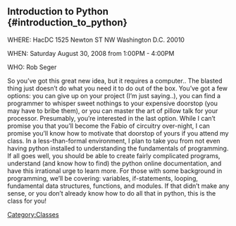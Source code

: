 ## Introduction to Python {#introduction_to_python}

WHERE: HacDC 1525 Newton ST NW Washington D.C. 20010

WHEN: Saturday August 30, 2008 from 1:00PM - 4:00PM

WHO: Rob Seger

So you’ve got this great new idea, but it requires a computer.. The
blasted thing just doesn’t do what you need it to do out of the box.
You’ve got a few options: you can give up on your project (I’m just
saying..), you can find a programmer to whisper sweet nothings to your
expensive doorstop (you may have to bribe them), or you can master the
art of pillow talk for your processor. Presumably, you’re interested in
the last option. While I can’t promise you that you’ll become the Fabio
of circuitry over-night, I can promise you’ll know how to motivate that
doorstop of yours if you attend my class. In a less-than-formal
environment, I plan to take you from not even having python installed to
understanding the fundamentals of programming. If all goes well, you
should be able to create fairly complicated programs, understand (and
know how to find) the python online documentation, and have this
irrational urge to learn more. For those with some background in
programming, we’ll be covering: variables, if-statements, looping,
fundamental data structures, functions, and modules. If that didn’t make
any sense, or you don’t already know how to do all that in python, this
is the class for you!

[Category:Classes](Category:Classes)
